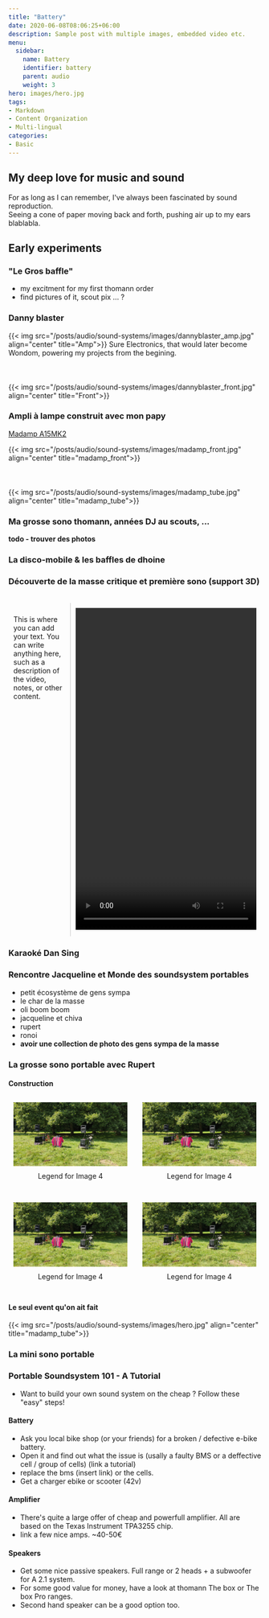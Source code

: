 ```yaml
---
title: "Battery"
date: 2020-06-08T08:06:25+06:00
description: Sample post with multiple images, embedded video etc.
menu:
  sidebar:
    name: Battery
    identifier: battery
    parent: audio
    weight: 3
hero: images/hero.jpg
tags:
- Markdown
- Content Organization
- Multi-lingual
categories:
- Basic
---
```


## My deep love for music and sound

For as long as I can remember, I've always been fascinated by sound reproduction. <br> 
Seeing a cone of paper moving back and forth, pushing air up to my ears blablabla.

## Early experiments
### "Le Gros baffle"
- my excitment for my first thomann order
- find pictures of it, scout pix ... ?

### Danny blaster

{{< img src="/posts/audio/sound-systems/images/dannyblaster_amp.jpg" align="center" title="Amp">}}
Sure Electronics, that would later become Wondom, powering my projects from the begining.<br><br><br><br>
{{< img src="/posts/audio/sound-systems/images/dannyblaster_front.jpg" align="center" title="Front">}}

### Ampli à lampe construit avec mon papy

[Madamp A15MK2](http://www.madamp.de/index/lang/en/artikel/18)

{{< img src="/posts/audio/sound-systems/images/madamp_front.jpg" align="center" title="madamp_front">}}
<br><br><br><br>
{{< img src="/posts/audio/sound-systems/images/madamp_tube.jpg" align="center" title="madamp_tube">}}

### Ma grosse sono thomann, années DJ au scouts, ...

**todo - trouver des photos**

### La disco-mobile & les baffles de dhoine

### Découverte de la masse critique et première sono (support 3D)

<br>

<div style="display: flex;">
  <!-- Text Zone on the Left -->
  <div style="flex: 1; padding: 10px; border-right: 1px solid #ccc;">
    <p>This is where you can add your text. You can write anything here, such as a description of the video, notes, or other content.</p>
  </div>

  <!-- Video on the Right -->
  <div style="width: 360px; padding: 10px;">
    <video width="360" height="640" controls>
      <source src="/posts/audio/sound-systems/images/coiffe_ride.mp4" type="video/mp4">
    </video>
  </div>
</div>

### Karaoké Dan Sing

### Rencontre Jacqueline et Monde des soundsystem portables
- petit écosystème de gens sympa
- le char de la masse
- oli boom boom
- jacqueline et chiva
- rupert
- ronoi
- **avoir une collection de photo des gens sympa de la masse**

### La grosse sono portable avec Rupert
#### Construction

<div style="display: grid; grid-template-columns: repeat(2, 1fr); gap: 10px;">
  <div style="padding: 10px;"><img src="/posts/audio/sound-systems/images/hero.jpg" alt="Image 1" style="max-width: 100%; height: auto;"><p style="margin-top: 8px; font-size: 14px;text-align: center;">Legend for Image 4</p></div>
  <div style="padding: 10px;"><img src="/posts/audio/sound-systems/images/hero.jpg" alt="Image 2" style="max-width: 100%; height: auto;"><p style="margin-top: 8px; font-size: 14px;text-align: center;">Legend for Image 4</p></div>
  <div style="padding: 10px;"><img src="/posts/audio/sound-systems/images/hero.jpg" alt="Image 3" style="max-width: 100%; height: auto;"><p style="margin-top: 8px; font-size: 14px;text-align: center;">Legend for Image 4</p></div>
  <div style="padding: 10px;"><img src="/posts/audio/sound-systems/images/hero.jpg" alt="Image 4" style="max-width: 100%; height: auto;"><p style="margin-top: 8px; font-size: 14px;text-align: center;">Legend for Image 4</p></div>
</div>

#### Le seul event qu'on ait fait

{{< img src="/posts/audio/sound-systems/images/hero.jpg" align="center" title="madamp_tube">}}

### La mini sono portable

### Portable Soundsystem 101 - A Tutorial

- Want to build your own sound system on the cheap ? Follow these "easy" steps!

#### Battery

- Ask you local bike shop (or your friends) for a broken / defective e-bike battery.
- Open it and find out what the issue is (usally a faulty BMS or a deffective cell / group of cells) (link a tutorial)
- replace the bms (insert link) or the cells.
- Get a charger ebike or scooter (42v)

#### Amplifier

- There's quite a large offer of cheap and powerfull amplifier. All are based on the Texas Instrument TPA3255 chip.
- link a few nice amps. ~40-50€

#### Speakers

- Get some nice passive speakers. Full range or 2 heads + a subwoofer for A 2.1 system.
- For some good value for money, have a look at thomann The box or The box Pro ranges.
- Second hand speaker can be a good option too.

<!-- 
### Image Sample

{{< img src="/posts/category/sub-category/rich-content/images/forest.jpg" align="center" title="Forest">}}

{{< vs >}}

### Tweet Sample

{{< tweet user="SanDiegoZoo" id="1453110110599868418" >}}

{{< vs >}}

### YouTube Video Sample

{{< youtube ZJthWmvUzzc >}}

{{< vs >}}

### Vimeo Video Sample

{{< vimeo 48912912 >}} -->
